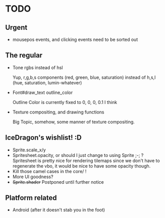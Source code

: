 TODO
====

## Urgent

* mousepos events, and clicking events need to be sorted out

## The regular
* Tone rgbs instead of hsl

  Yup, r,g,b,s components (red, green, blue, saturation)
  instead of h,s,l (hue, saturation, lumin-whatever)

* Font#draw_text outline_color

  Outline Color is currently fixed to 0, 0, 0, 0.1 I think

* Texture compositing, and drawing functions

  Big Topic, somehow, some manner of texture compositing.


## IceDragon's wishlist! :D
* Sprite.scale_x/y
* Spritesheet.opacity, or should I just change to using Sprite ;-; ?
  Spritesheet is pretty nice for rendering tilemaps since we don't have to
  regenerate the vbo, it would be nice to have some opacity though.
* Kill those camel cases in the core/ !
* More UI goodness?
* ~~Sprite.shader~~ Postponed until further notice


## Platform related
- Android (after it doesn't stab you in the foot)